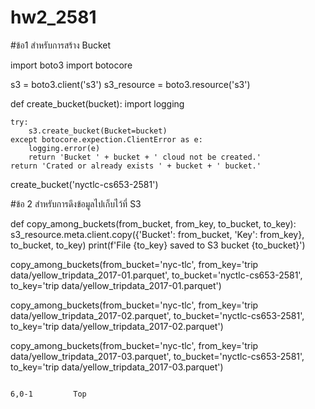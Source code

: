 # hw2_2581
#ข้อ1 สำหรับการสร้าง Bucket

import boto3
import botocore

s3 = boto3.client('s3')
s3_resource = boto3.resource('s3')

def create_bucket(bucket):
    import logging

    try:
        s3.create_bucket(Bucket=bucket)
    except botocore.expection.ClientError as e:
        logging.error(e)
        return 'Bucket ' + bucket + ' cloud not be created.'
    return 'Crated or already exists ' + bucket + ' bucket.'
create_bucket('nyctlc-cs653-2581')


#ข้อ 2 สำหรับการดึงข้อมูลไปเก็บไว้ที่ S3

def copy_among_buckets(from_bucket, from_key, to_bucket, to_key):
    s3_resource.meta.client.copy({'Bucket': from_bucket, 'Key': from_key},
                                        to_bucket, to_key)
    print(f'File {to_key} saved to S3 bucket {to_bucket}')

copy_among_buckets(from_bucket='nyc-tlc', from_key='trip data/yellow_tripdata_2017-01.parquet',
                      to_bucket='nyctlc-cs653-2581', to_key='trip data/yellow_tripdata_2017-01.parquet')

copy_among_buckets(from_bucket='nyc-tlc', from_key='trip data/yellow_tripdata_2017-02.parquet',
                      to_bucket='nyctlc-cs653-2581', to_key='trip data/yellow_tripdata_2017-02.parquet')

copy_among_buckets(from_bucket='nyc-tlc', from_key='trip data/yellow_tripdata_2017-03.parquet',
                      to_bucket='nyctlc-cs653-2581', to_key='trip data/yellow_tripdata_2017-03.parquet')


                                                                                                                            6,0-1         Top
